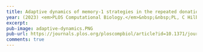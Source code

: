 ```yaml
---
title: Adaptive dynamics of memory-1 strategies in the repeated donation game
year: (2023) <em>PLOS Computational Biology.</em>&nbsp;&nbsp;PL, C Hilbe and MA Nowak
excerpt:
pub-image: adaptive-dynamics.PNG
pub-url: https://journals.plos.org/ploscompbiol/article?id=10.1371/journal.pcbi.1010987
comments: true
---
```



